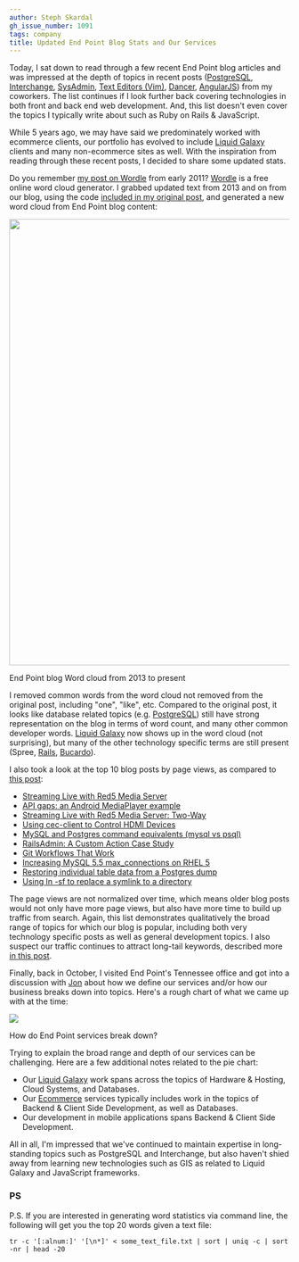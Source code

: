 ```yaml
---
author: Steph Skardal
gh_issue_number: 1091
tags: company
title: Updated End Point Blog Stats and Our Services
---
```


Today, I sat down to read through a few recent End Point blog articles and was impressed at the depth of topics in recent posts ([PostgreSQL](/blog/2015/02/10/postgres-custom-casts-and-pgdump), [Interchange](/blog/2015/02/09/interchange-loop-optimization), [SysAdmin](/blog/2015/02/06/cron-wrapper-keep-your-cron-jobs), [Text Editors (Vim)](/blog/2015/02/06/vim-plugin-spotlight-ctrlp), [Dancer](/blog/2015/02/05/filling-in-header-elements-with-dancer), [AngularJS](/blog/2015/02/05/polemics-on-opinions-about-angularjs)) from my coworkers. The list continues if I look further back covering technologies in both front and back end web development. And, this list doesn't even cover the topics I typically write about such as Ruby on Rails & JavaScript.

While 5 years ago, we may have said we predominately worked with ecommerce clients, our portfolio has evolved to include [Liquid Galaxy](https://liquidgalaxy.endpoint.com/) clients and many non-ecommerce sites as well. With the inspiration from reading through these recent posts, I decided to share some updated stats.

Do you remember [my post on Wordle](/blog/2011/02/02/in-our-own-words) from early 2011? [Wordle](http://www.wordle.net/) is a free online word cloud generator. I grabbed updated text from 2013 and on from our blog, using the code [included in my original post](/blog/2011/02/02/in-our-own-words), and generated a new word cloud from End Point blog content:

<img border="0" src="/blog/2015/02/10/updated-end-point-blog-stats-and-our/image-0.png" width="800px"/>

End Point blog Word cloud from 2013 to present

I removed common words from the word cloud not removed from the original post, including "one", "like", etc. Compared to the original post, it looks like database related topics (e.g. [PostgreSQL](/technology/postgresql)) still have strong representation on the blog in terms of word count, and many other common developer words. [Liquid Galaxy](https://liquidgalaxy.endpoint.com/) now shows up in the word cloud (not surprising), but many of the other technology specific terms are still present (Spree, [Rails](/technology/ruby-on-rails), [Bucardo](/technology/replication)).

I also took a look at the top 10 blog posts by page views, as compared to [this post](/blog/2010/01/04/2009-end-point-blogging):

- [Streaming Live with Red5 Media Server](/blog/2012/04/27/streaming-live-with-red5-media-server)
- [API gaps: an Android MediaPlayer example](/blog/2011/03/02/api-gaps-android-mediaplayer-example)
- [Streaming Live with Red5 Media Server: Two-Way](/blog/2013/03/07/streaming-live-with-red5-media)
- [Using cec-client to Control HDMI Devices](/blog/2012/11/08/using-cec-client-to-control-hdmi-devices)
- [MySQL and Postgres command equivalents (mysql vs psql)](/blog/2009/12/24/mysql-and-postgres-command-equivalents)
- [RailsAdmin: A Custom Action Case Study](/blog/2012/03/15/railsadmin-custom-action-case-study)
- [Git Workflows That Work ](/blog/2014/05/02/git-workflows-that-work)
- [Increasing MySQL 5.5 max_connections on RHEL 5](/blog/2013/12/24/increasing-mysql-55-maxconnections-on)
- [Restoring individual table data from a Postgres dump](/blog/2010/04/20/restoring-individual-table-data-from)
- [Using ln -sf to replace a symlink to a directory](/blog/2009/09/25/using-ln-sf-to-replace-symlink-to)

The page views are not normalized over time, which means older blog posts would not only have more page views, but also have more time to build up traffic from search. Again, this list demonstrates qualitatively the broad range of topics for which our blog is popular, including both very technology specific posts as well as general development topics. I also suspect our traffic continues to attract long-tail keywords, described more [in this post](/blog/2010/02/22/code-seo-google-analytics-api).

Finally, back in October, I visited End Point's Tennessee office and got into a discussion with [Jon](/team/jon_jensen) about how we define our services and/or how our business breaks down into topics. Here's a rough chart of what we came up with at the time:

<img border="0" src="/blog/2015/02/10/updated-end-point-blog-stats-and-our/image-1.png"/>

How do End Point services break down?

Trying to explain the broad range and depth of our services can be challenging. Here are a few additional notes related to the pie chart:

- Our [Liquid Galaxy](https://liquidgalaxy.endpoint.com/) work spans across the topics of Hardware & Hosting, Cloud Systems, and Databases.
- Our [Ecommerce](/ecommerce) services typically includes work in the topics of Backend & Client Side Development, as well as Databases.
- Our development in mobile applications spans Backend & Client Side Development.

All in all, I'm impressed that we've continued to maintain expertise in long-standing topics such as PostgreSQL and Interchange, but also haven't shied away from learning new technologies such as GIS as related to Liquid Galaxy and JavaScript frameworks.

### PS

P.S. If you are interested in generating word statistics via command line, the following will get you the top 20 words given a text file:

```nohighlight
tr -c '[:alnum:]' '[\n*]' < some_text_file.txt | sort | uniq -c | sort -nr | head -20
```
